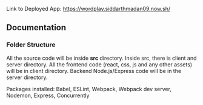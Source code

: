 Link to Deployed App:
https://wordplay.siddarthmadan09.now.sh/
## Documentation

### Folder Structure

All the source code will be inside **src** directory. Inside src, there is client and server directory. All the frontend code (react, css, js and any other assets) will be in client directory. Backend Node.js/Express code will be in the server directory.

Packages installed:
Babel,
ESLint,
Webpack,
Webpack dev server,
Nodemon,
Express,
Concurrently
